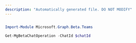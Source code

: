 ```yaml
---
description: "Automatically generated file. DO NOT MODIFY"
---
```


```powershell

Import-Module Microsoft.Graph.Beta.Teams

Get-MgBetaChatOperation -ChatId $chatId

```